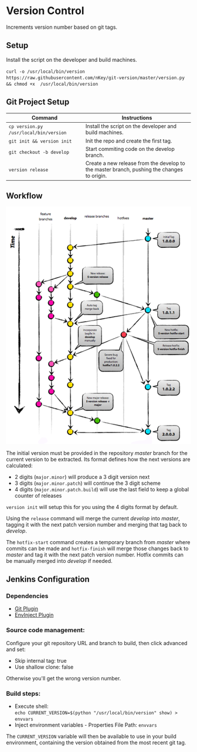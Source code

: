 # Version Control

Increments version number based on git tags.

## Setup

Install the script on the developer and build machines.

  `curl -o /usr/local/bin/version https://raw.githubusercontent.com/nKey/git-version/master/version.py && chmod +x  /usr/local/bin/version`

## Git Project Setup

Command                                 | Instructions
--------------------------------------- | ---------------------------------------
`cp version.py /usr/local/bin/version`  | Install the script on the developer and build machines.
`git init && version init`              | Init the repo and create the first tag.
`git checkout -b develop`               | Start commiting code on the develop branch.
`version release`                       | Create a new release from the develop to the master branch, pushing the changes to origin.


## Workflow

![version workflow git graph](version-flow.png)

The initial version must be provided in the repository *master* branch for the current version to be extracted. Its format defines how the next versions are calculated:

 * 2 digits (`major.minor`) will produce a 3 digit version next
 * 3 digits (`major.minor.patch`) will continue the 3 digit scheme
 * 4 digits (`major.minor.patch.build`) will use the last field to keep a global counter of releases

`version init` will setup this for you using the 4 digits format by default.

Using the `release` command will merge the current *develop* into *master*, tagging it with the next patch version number and merging that tag back to *develop*.

The `hotfix-start` command creates a temporary branch from *master* where commits can be made and `hotfix-finish` will merge those changes back to *master* and tag it with the next patch version number. Hotfix commits can be manually merged into *develop* if needed.


## Jenkins Configuration

### Dependencies

* [Git Plugin](https://wiki.jenkins-ci.org/display/JENKINS/Git+Plugin)
* [EnvInject Plugin](https://wiki.jenkins-ci.org/display/JENKINS/EnvInject+Plugin)

### Source code management:

Configure your git repository URL and branch to build, then click advanced and set:

* Skip internal tag: true
* Use shallow clone: false

Otherwise you'll get the wrong version number.

### Build steps:

* Execute shell: <br />`echo CURRENT_VERSION=$(python "/usr/local/bin/version" show) > envvars`
* Inject environment variables - Properties File Path: `envvars`

The `CURRENT_VERSION` variable will then be available to use in your build environment, containing the version obtained from the most recent git tag.
